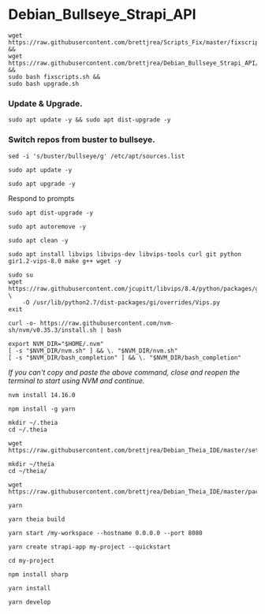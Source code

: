 # Debian_Bullseye_Strapi_API

```
wget https://raw.githubusercontent.com/brettjrea/Scripts_Fix/master/fixscripts.sh &&
wget https://raw.githubusercontent.com/brettjrea/Debian_Bullseye_Strapi_API/master/upgrade.sh &&
sudo bash fixscripts.sh &&
sudo bash upgrade.sh
```

### Update & Upgrade.

```
sudo apt update -y && sudo apt dist-upgrade -y
```

### Switch repos from buster to bullseye.

```
sed -i 's/buster/bullseye/g' /etc/apt/sources.list
```

```
sudo apt update -y
```

```
sudo apt upgrade -y
```

Respond to prompts

```
sudo apt dist-upgrade -y
```

```
sudo apt autoremove -y
```

```
sudo apt clean -y
```

```
sudo apt install libvips libvips-dev libvips-tools curl git python gir1.2-vips-8.0 make g++ wget -y
```

```
sudo su
wget https://raw.githubusercontent.com/jcupitt/libvips/8.4/python/packages/gi/overrides/Vips.py \
    -O /usr/lib/python2.7/dist-packages/gi/overrides/Vips.py
exit
```

```
curl -o- https://raw.githubusercontent.com/nvm-sh/nvm/v0.35.3/install.sh | bash
```

```
export NVM_DIR="$HOME/.nvm"
[ -s "$NVM_DIR/nvm.sh" ] && \. "$NVM_DIR/nvm.sh" 
[ -s "$NVM_DIR/bash_completion" ] && \. "$NVM_DIR/bash_completion"
```
*If you can't copy and paste the above command, close and reopen the terminal to start using NVM and continue.*


```
nvm install 14.16.0
```

```
npm install -g yarn
```

```
mkdir ~/.theia
cd ~/.theia
```

```
wget https://raw.githubusercontent.com/brettjrea/Debian_Theia_IDE/master/settings.json
```

```
mkdir ~/theia
cd ~/theia/
```

```
wget https://raw.githubusercontent.com/brettjrea/Debian_Theia_IDE/master/package.json
```

```
yarn
```

```
yarn theia build
```

```
yarn start /my-workspace --hostname 0.0.0.0 --port 8080
```

```
yarn create strapi-app my-project --quickstart
```

```
cd my-project
```

```
npm install sharp
```

```
yarn install
```

```
yarn develop
```
